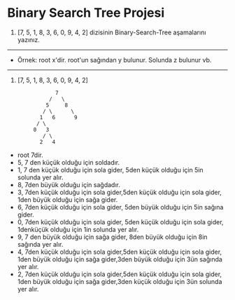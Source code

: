 
# Binary Search Tree Projesi

1. [7, 5, 1, 8, 3, 6, 0, 9, 4, 2] dizisinin Binary-Search-Tree aşamalarını yazınız.

---
- Örnek: root x'dir. root'un sağından y bulunur. Solunda z bulunur vb.
---
1.  [7, 5, 1, 8, 3, 6, 0, 9, 4, 2] 

                    7
                  /   \
                 5     8
                / \      \
               1   6      9 
              / \
             0   3
                / \
               2   4

- root 7dir. 
- 5, 7 den küçük olduğu için soldadır.
- 1, 7 den küçük olduğu için sola gider, 5den küçük olduğu için 5in solunda yer alır.
- 8, 7den büyük olduğu için sağdadır.
- 3, 7den küçük olduğu için sola gider,5den küçük olduğu için sola gider, 1den büyük olduğu için sağa gider.
- 6, 7den küçük olduğu için sola gider, 5den büyük olduğu için 5in sağına gider.
- 0, 7den küçük olduğu için sola gider, 5den küçük olduğu için sola gider, 1denküçük olduğu için 1in solunda yer alır.
- 9, 7 den büyük olduğu için sağa gider, 8den büyük olduğu için 8in sağında yer alır.
- 4, 7den küçük olduğu için sola gider,5den küçük olduğu için sola gider, 1den büyük olduğu için sağa gider,3den büyük olduğu için 3ün sağında yer alır.
- 2, 7den küçük olduğu için sola gider,5den küçük olduğu için sola gider, 1den büyük olduğu için sağa gider,3den küçük olduğu için 3ün solunda yer alır.                 
